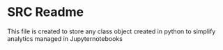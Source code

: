 # SRC Readme
This file is created to store any class object created in python to simplify analytics managed in Jupyternotebooks